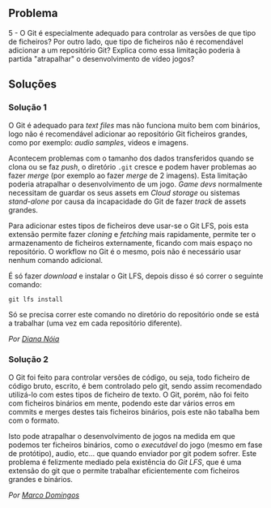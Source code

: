## Problema

5 - O Git é especialmente adequado para controlar as versões de que tipo de
ficheiros? Por outro lado, que tipo de ficheiros não é recomendável adicionar a
um repositório Git? Explica como essa limitação poderia à partida "atrapalhar"
o desenvolvimento de vídeo jogos?

## Soluções

### Solução 1

O Git é adequado para _text files_ mas não funciona muito bem com binários,
logo não é recomendável adicionar ao repositório Git ficheiros grandes, como
por exemplo: *audio samples*, videos e imagens.

Acontecem problemas com o tamanho dos dados transferidos quando se
clona ou se faz _push_, o diretório `.git` cresce e podem haver problemas
ao fazer _merge_ (por exemplo ao fazer _merge_ de 2 imagens). Esta limitação
poderia atrapalhar o desenvolvimento de um jogo.
_Game devs_ normalmente necessitam de guardar os seus assets em _Cloud storage_
ou sistemas _stand-alone_ por causa da incapacidade do Git de fazer _track_
de assets grandes.

Para adicionar estes tipos de ficheiros deve usar-se o Git LFS, pois esta
extensão permite fazer *cloning* e *fetching* mais rapidamente, permite ter
o armazenamento de ficheiros externamente, ficando com mais espaço no 
repositório. O workflow no Git é o mesmo, pois não é necessário usar nenhum
comando adicional.

É só fazer *download* e instalar o Git LFS, depois disso é só correr o seguinte
comando:

```
git lfs install
```

Só se precisa correr este comando no diretório do repositório onde se está a
trabalhar (uma vez em cada repositório diferente).

*Por [Diana Nóia](https://github.com/DianaNoia)*

### Solução 2

O Git foi feito para controlar versões de código, ou seja, todo ficheiro de 
código bruto, escrito, é bem controlado pelo git, sendo assim recomendado 
utilizá-lo com estes tipos de ficheiro de texto. 
O Git, porém, não foi feito com ficheiros binários em mente, podendo este dar 
vários erros em commits e merges destes tais ficheiros binários, pois este 
não tabalha bem com o formato.

Isto pode atrapalhar o desenvolvimento de jogos na medida em que podemos ter
ficheiros binários, como o *executável* do jogo (mesmo em fase de protótipo),
audio, etc... que quando enviador por git podem sofrer. Este problema é 
felizmente mediado pela existência do *Git LFS*, que é uma extensão do git que o permite trabalhar eficientemente com ficheiros grandes e binários.

*Por [Marco Domingos](https://github.com/condmaker)*